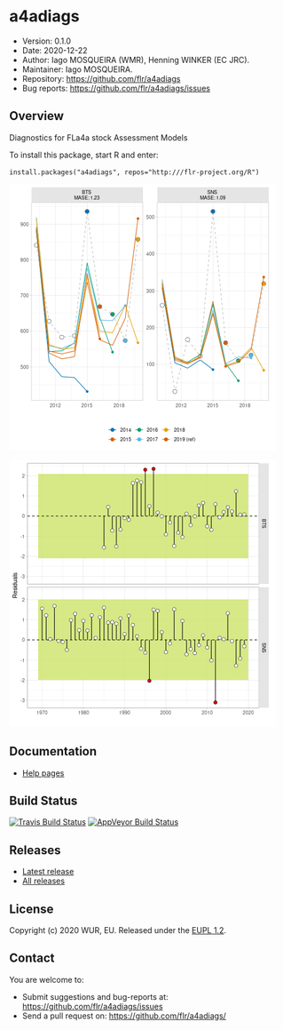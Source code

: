 # a4adiags

- Version: 0.1.0
- Date: 2020-12-22
- Author: Iago MOSQUEIRA (WMR), Henning WINKER (EC JRC).
- Maintainer: Iago MOSQUEIRA.
- Repository: <https://github.com/flr/a4adiags>
- Bug reports: <https://github.com/flr/a4adiags/issues>

## Overview

Diagnostics for FLa4a stock Assessment Models

To install this package, start R and enter:

	install.packages("a4adiags", repos="http:///flr-project.org/R")

![](man/figures/README-xval.png)<!-- -->

![](man/figures/README-runstest.png)<!-- -->

## Documentation
- [Help pages](http://flr-project.org/a4adiags)

## Build Status
[![Travis Build Status](https://travis-ci.org/flr/a4adiags.svg?branch=master)](https://travis-ci.org/flr/a4adiags)
[![AppVeyor Build Status](https://ci.appveyor.com/api/projects/status/github/flr/a4adiags?branch=master&svg=true)](https://ci.appveyor.com/project/flr/a4adiags)

## Releases
- [Latest release](https://github.com/flr/R/releases/latest)
- [All releases](https://github.com/flr/R/releases/)

## License
Copyright (c) 2020 WUR, EU. Released under the [EUPL 1.2](https://joinup.ec.europa.eu/collection/eupl/eupl-text-eupl-12).

## Contact
You are welcome to:

- Submit suggestions and bug-reports at: <https://github.com/flr/a4adiags/issues>
- Send a pull request on: <https://github.com/flr/a4adiags/>
